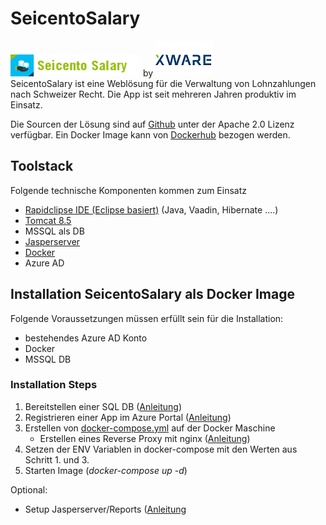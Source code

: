 # SeicentoSalary
![Produktlogo](https://github.com/jmurighub/SeicentoSalary/blob/master/docs/images/seicento_salary.png "Logo") by ![xwr.ch](https://github.com/jmurighub/SeicentoSalary/blob/master/docs/images/XWareLogo.png "xwr.ch")        
SeicentoSalary ist eine Weblösung für die Verwaltung von Lohnzahlungen nach Schweizer Recht. Die App ist seit mehreren Jahren produktiv im Einsatz.  

Die Sourcen der Lösung sind auf [Github](https://github.com/jmurighub/SeicentoSalary) unter der Apache 2.0 Lizenz verfügbar.
Ein Docker Image kann von [Dockerhub](https://cloud.docker.com/repository/docker/jmurihub/seicentosalary/general) bezogen werden.

## Toolstack
Folgende technische Komponenten kommen zum Einsatz
* [Rapidclipse IDE (Eclipse basiert)](http://rapidclipse.com) (Java, Vaadin, Hibernate ....)
* [Tomcat 8.5](https://tomcat.apache.org/download-80.cgi)
* MSSQL als DB
* [Jasperserver](https://community.jaspersoft.com/project/jasperreports-server)
* [Docker](https://docker.com)
* Azure AD
 

## Installation SeicentoSalary als Docker Image
Folgende Voraussetzungen müssen erfüllt sein für die Installation:
* bestehendes Azure AD Konto
* Docker
* MSSQL DB

### Installation Steps
1. Bereitstellen einer SQL DB ([Anleitung](https://github.com/jmurighub/SeicentoSalary/tree/master/flyway)) 
3. Registrieren einer App im Azure Portal ([Anleitung](https://github.com/jmurighub/SeicentoSalary/tree/master/docs/azuread))
4. Erstellen von [docker-compose.yml](https://github.com/jmurighub/SeicentoSalary/blob/master/docker/docker-compose.yml) auf der Docker Maschine
    - Erstellen eines Reverse Proxy mit nginx ([Anleitung](https://github.com/jmurighub/SeicentoSalary/tree/master/docs/nginx))
5. Setzen der ENV Variablen in docker-compose mit den Werten aus Schritt 1. und 3.
6. Starten Image (_docker-compose up -d_)

Optional:
* Setup Jasperserver/Reports ([Anleitung](https://github.com/jmurighub/SeicentoSalary/tree/master/docs/jasperserver)
